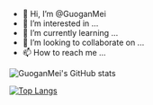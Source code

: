 - 👋 Hi, I’m @GuoganMei
- 👀 I’m interested in ...
- 🌱 I’m currently learning ...
- 💞️ I’m looking to collaborate on ...
- 📫 How to reach me ...

![GuoganMei's GitHub stats](https://github-readme-stats.vercel.app/api?username=GuoganMei&count_private=true&theme=dark)

[![Top Langs](https://github-readme-stats.vercel.app/api/top-langs/?username=GuoganMei&layout=compact&count_private=true)](https://github.com/anuraghazra/github-readme-stats&show_icons=true&theme=tokyonight)



<!---
GuoganMei/GuoganMei is a ✨ special ✨ repository because its `README.md` (this file) appears on your GitHub profile.
You can click the Preview link to take a look at your changes.
--->
